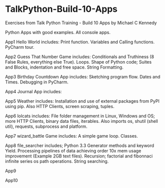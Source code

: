 # TalkPython-Build-10-Apps
Exercises from Talk Python Training - Build 10 Apps by Michael C Kennedy

Python Apps with good examples.
All console apps.

App1 Hello World includes:
  Print function.
  Variables and Calling functions.
  PyCharm tour.

App2 Guess That Number Game includes:
  Conditionals and Truthiness (8 False Rules, everything else True).
  Loops.
  Shape of Python code; Suites and Blocks, indentation and free space.
  String Formatting.
  
App3 Birthday Countdown App includes:
  Sketching program flow.
  Dates and Times.
  Debugging in PyCharm.

App4 Journal App includes:
  
App5 Weather includes:
Installation and use of external packages from PyPI using pip.
Also HTTP Clients, screen scraping, tuples.

App6 lolcats includes:
File folder management in Linux, Windows and OS; more HTTP Clients, binary data files, iterables.
Also imports os, shutil (shell util), requests, subprocess and platform.

App7 wizard_battle Game includes:
A simple game loop. Classes.

App8 file_searcher includes;
Python 3.3 Generator methods and keyword Yield.
Processing pipelines of data achieving order 10x mem usage improvement (Example 2GB text files).
Recursion; factorial and fibonnaci infinite series
os path operations.
String searching.

App9

App10

